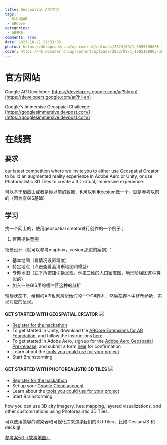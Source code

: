 ```yaml
---
title: Geospatial API学习
tags:
 - 软件端AR
 - ARCore
categories:
 - AR开发
comments: true
date: 2023-10-21 21:33:05
photos: https://4k.wpcoder.cn/wp-content/uploads/2023/09/1_1695198805-1600x780.png
cover: https://4k.wpcoder.cn/wp-content/uploads/2023/09/1_1695198805-1600x780.png
---
```

# 官方网站

Google AR Developer: [https://developers.google.com/ar?hl=en](https://developers.google.com/ar?hl=en)

Google's Immersive Geospaial Challenge: [https://googlesimmersive.devpost.com/](https://googlesimmersive.devpost.com/)


# 在线赛

## 要求

our latest competition where we invite you to either use Geospatial Creator to build an augmented reality experience in Adobe Aero or Unity, or use Photorealistic 3D Tiles to create a 3D virtual, immersive experience.

可以基于栖霞山或者是你以前的数据，也可以利用cesium做一个，就是参考以前的（因为有GIS基础）


## 学习

找一个网上的，使用geospatial creator进行创作的一个例子；

1. 官网提供[案例](https://www.youtube.com/watch?v=MDcyG9MAMAo)

场景设计（就可以参考mapbox，cesium那边的案例）：

* 基本地图（看情况设置精度）
* 特定地点（点击查看高清晰地图和模型）
* 专题地图（左下角按钮切换呈现，例如三维的人口密度图，地形阶梯图这种类似的）
* 加入一些GIS里的缓冲区这种的分析

理想状态下，给到的API也就类似他们的一个C#脚本，然后在脚本中修改参数，实现对应的呈现。

#### GET STARTED WITH GEOSPATIAL CREATOR ![](https://res.cloudinary.com/devpost/image/fetch/s--8hQxSUpC--/c_limit,f_auto,fl_lossy,q_auto:eco,w_900/https://a.slack-edge.com/production-standard-emoji-assets/14.0/apple-large/1f933.png)

* [Register for the hackathon](https://googlesimmersive.devpost.com/register?flow%5Bdata%5D%5Bchallenge_id%5D=19201&flow%5Bname%5D=register_for_challenge)
* To get started in Unity, download the [ARCore Extensions for AR Foundation](https://developers.google.com/ar/develop/unity-arf/getting-started-extensions), and follow the instructions [here](https://developers.google.com/ar/geospatialcreator/unity/quickstart)
* To get started in Adobe Aero, sign up for the [Adobe Aero Geospatial Pre-release](https://forms.office.com/pages/responsepage.aspx?id=Wht7-jR7h0OUrtLBeN7O4cBei4bwCXlKnlkBhxWTf-JUNE9RRU1RQlEyVkVETzUzWVNRS0hPSjFPVS4u), and submit a form [here](https://forms.gle/UxhasZxtCoFFVBSq5) for confirmation
* Learn about the [tools you could use for your project](https://googlesimmersive.devpost.com/resources)
* Start Brainstorming

#### GET STARTED WITH PHOTOREALISTIC 3D TILES ![](https://res.cloudinary.com/devpost/image/fetch/s--GD3abraw--/c_limit,f_auto,fl_lossy,q_auto:eco,w_900/https://a.slack-edge.com/production-standard-emoji-assets/14.0/apple-large/1f30f.png)

* [Register for the hackathon](https://googlesimmersive.devpost.com/register?flow%5Bdata%5D%5Bchallenge_id%5D=19201&flow%5Bname%5D=register_for_challenge)
* Set up your [Google Cloud account](https://console.cloud.google.com/google/maps-apis/start?utm_referrer=https%3A%2F%2Fwww.google.com%2F)
* Learn about the [tools you could use for your project](https://googlesimmersive.devpost.com/resources)
* Start Brainstorming

how you can use 3D city imagery, heat mapping, layered visualizations, and other customizations using Photorealistic 3D Tiles.

可以使用兼容的渲染器和可视化库来渲染我们的3 d Tiles，比如 CesiumJS 和 deck.gl

[参考案例1（故事地图）](https://3dtiles.carto.com/)
